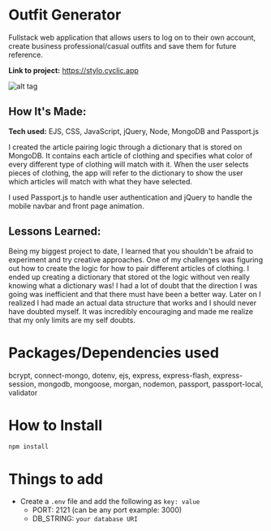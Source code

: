 # Outfit Generator
Fullstack web application that allows users to log on to their own account, create business professional/casual outfits and save them for future reference. 

**Link to project:** https://stylo.cyclic.app

![alt tag](https://res.cloudinary.com/duf8g2rbv/image/upload/v1662400451/Screen_Shot_2022-09-05_at_1.53.24_PM_f3jsze.png)

## How It's Made:

**Tech used:** EJS, CSS, JavaScript, jQuery, Node, MongoDB and Passport.js

I created the article pairing logic through a dictionary that is stored on MongoDB. It contains each article of clothing and specifies what color of every different type of clothing will match with it. When the user selects pieces of clothing, the app will refer to the dictionary to show the user which articles will match with what they have selected. 

I used Passport.js to handle user authentication and jQuery to handle the mobile navbar and front page animation.

## Lessons Learned:

Being my biggest project to date, I learned that you shouldn't be afraid to experiment and try creative approaches. One of my challenges was figuring out how to create the logic for how to pair different articles of clothing. I ended up creating a dictionary that stored ot the logic without ven really knowing what a dictionary was! I had a lot of doubt that the direction I was going was inefficient and that there must have been a better way. Later on I realized I had made an actual data structure that works and I should never have doubted myself. It was incredibly encouraging and made me realize that my only limits are my self doubts. 

# Packages/Dependencies used 

bcrypt, connect-mongo, dotenv, ejs, express, express-flash, express-session, mongodb, mongoose, morgan, nodemon, passport, passport-local, validator

# How to Install

`npm install` 

# Things to add

- Create a `.env` file and add the following as `key: value` 
  - PORT: 2121 (can be any port example: 3000) 
  - DB_STRING: `your database URI` 

 


